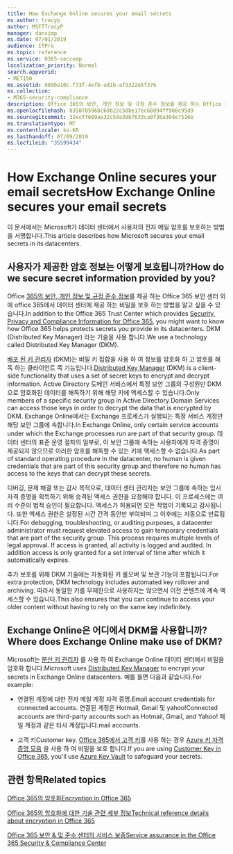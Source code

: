 ```yaml
---
title: How Exchange Online secures your email secrets
ms.author: tracyp
author: MSFTTracyP
manager: dansimp
ms.date: 07/01/2019
audience: ITPro
ms.topic: reference
ms.service: O365-seccomp
localization_priority: Normal
search.appverid:
- MET150
ms.assetid: 989ba10c-f73f-4efb-ad1b-af3322e5f376
ms.collection:
- M365-security-compliance
description: Office 365의 보안, 개인 정보 및 규정 준수 정보를 제공 하는 Office 365 보안 센터 외에 Office 365에서 데이터 센터에 제공 하는 비밀을 보호 하는 방법을 알고 싶을 수 있습니다. DKM (Distributed Key Manager) 라는 기술을 사용 합니다.
ms.openlocfilehash: 8350785968c68b22c58be17ec68d94ff908c95d9
ms.sourcegitcommit: 32ecff689ae32c59a39b7633ca0f36a304e7516e
ms.translationtype: MT
ms.contentlocale: ko-KR
ms.lasthandoff: 07/09/2019
ms.locfileid: "35599434"
---
```

# <a name="how-exchange-online-secures-your-email-secrets"></a><span data-ttu-id="b45ce-104">How Exchange Online secures your email secrets</span><span class="sxs-lookup"><span data-stu-id="b45ce-104">How Exchange Online secures your email secrets</span></span>

<span data-ttu-id="b45ce-105">이 문서에서는 Microsoft가 데이터 센터에서 사용자의 전자 메일 암호를 보호하는 방법을 서명합니다.</span><span class="sxs-lookup"><span data-stu-id="b45ce-105">This article describes how Microsoft secures your email secrets in its datacenters.</span></span>
  
## <a name="how-do-we-secure-secret-information-provided-by-you"></a><span data-ttu-id="b45ce-106">사용자가 제공한 암호 정보는 어떻게 보호됩니까?</span><span class="sxs-lookup"><span data-stu-id="b45ce-106">How do we secure secret information provided by you?</span></span>

<span data-ttu-id="b45ce-107">Office [365의 보안, 개인 정보 및 규정 준수 정보](https://go.microsoft.com/fwlink/?linkid=874644)를 제공 하는 Office 365 보안 센터 외에 office 365에서 데이터 센터에 제공 하는 비밀을 보호 하는 방법을 알고 싶을 수 있습니다.</span><span class="sxs-lookup"><span data-stu-id="b45ce-107">In addition to the Office 365 Trust Center which provides [Security, Privacy and Compliance Information for Office 365](https://go.microsoft.com/fwlink/?linkid=874644), you might want to know how Office 365 helps protects secrets you provide in its datacenters.</span></span> <span data-ttu-id="b45ce-108">DKM (Distributed Key Manager) 라는 기술을 사용 합니다.</span><span class="sxs-lookup"><span data-stu-id="b45ce-108">We use a technology called Distributed Key Manager (DKM).</span></span>
  
<span data-ttu-id="b45ce-109">[배포 된 키 관리자](office-365-bitlocker-and-distributed-key-manager-for-encryption.md) (DKM)는 비밀 키 집합을 사용 하 여 정보를 암호화 하 고 암호를 해독 하는 클라이언트 쪽 기능입니다.</span><span class="sxs-lookup"><span data-stu-id="b45ce-109">[Distributed Key Manager](office-365-bitlocker-and-distributed-key-manager-for-encryption.md) (DKM) is a client-side functionality that uses a set of secret keys to encrypt and decrypt information.</span></span> <span data-ttu-id="b45ce-110">Active Directory 도메인 서비스에서 특정 보안 그룹의 구성원만 DKM으로 암호화된 데이터를 해독하기 위해 해당 키에 액세스할 수 있습니다.</span><span class="sxs-lookup"><span data-stu-id="b45ce-110">Only members of a specific security group in Active Directory Domain Services can access those keys in order to decrypt the data that is encrypted by DKM.</span></span> <span data-ttu-id="b45ce-111">Exchange Online에서는 Exchange 프로세스가 실행되는 특정 서비스 계정만 해당 보안 그룹에 속합니다.</span><span class="sxs-lookup"><span data-stu-id="b45ce-111">In Exchange Online, only certain service accounts under which the Exchange processes run are part of that security group.</span></span> <span data-ttu-id="b45ce-112">데이터 센터의 표준 운영 절차의 일부로, 이 보안 그룹에 속하는 사용자에게 자격 증명이 제공되지 않으므로 이러한 암호를 해독할 수 있는 키에 액세스할 수 없습니다.</span><span class="sxs-lookup"><span data-stu-id="b45ce-112">As part of standard operating procedure in the datacenter, no human is given credentials that are part of this security group and therefore no human has access to the keys that can decrypt these secrets.</span></span>
  
<span data-ttu-id="b45ce-p104">디버깅, 문제 해결 또는 감사 목적으로, 데이터 센터 관리자는 보안 그룹에 속하는 임시 자격 증명을 획득하기 위해 승격된 액세스 권한을 요청해야 합니다. 이 프로세스에는 여러 수준의 법적 승인이 필요합니다. 액세스가 허용되면 모든 작업이 기록되고 감사됩니다. 또한 액세스 권한은 설정된 시간 간격 동안만 부여되며 그 이후에는 자동으로 만료됩니다.</span><span class="sxs-lookup"><span data-stu-id="b45ce-p104">For debugging, troubleshooting, or auditing purposes, a datacenter administrator must request elevated access to gain temporary credentials that are part of the security group. This process requires multiple levels of legal approval. If access is granted, all activity is logged and audited. In addition access is only granted for a set interval of time after which it automatically expires.</span></span>
  
<span data-ttu-id="b45ce-117">추가 보호를 위해 DKM 기술에는 자동화된 키 롤오버 및 보관 기능이 포함됩니다.</span><span class="sxs-lookup"><span data-stu-id="b45ce-117">For extra protection, DKM technology includes automated key rollover and archiving.</span></span> <span data-ttu-id="b45ce-118">따라서 동일한 키를 무제한으로 사용하지는 않으면서 이전 콘텐츠에 계속 액세스할 수 있습니다.</span><span class="sxs-lookup"><span data-stu-id="b45ce-118">This also ensures that you can continue to access your older content without having to rely on the same key indefinitely.</span></span>
  
## <a name="where-does-exchange-online-make-use-of-dkm"></a><span data-ttu-id="b45ce-119">Exchange Online은 어디에서 DKM을 사용합니까?</span><span class="sxs-lookup"><span data-stu-id="b45ce-119">Where does Exchange Online make use of DKM?</span></span>

<span data-ttu-id="b45ce-120">Microsoft는 [분산 키 관리자](office-365-bitlocker-and-distributed-key-manager-for-encryption.md) 를 사용 하 여 Exchange Online 데이터 센터에서 비밀을 암호화 합니다.</span><span class="sxs-lookup"><span data-stu-id="b45ce-120">Microsoft uses [Distributed Key Manager](office-365-bitlocker-and-distributed-key-manager-for-encryption.md) to encrypt your secrets in Exchange Online datacenters.</span></span> <span data-ttu-id="b45ce-121">예를 들면 다음과 같습니다.</span><span class="sxs-lookup"><span data-stu-id="b45ce-121">For example:</span></span>
  
- <span data-ttu-id="b45ce-122">연결된 계정에 대한 전자 메일 계정 자격 증명.</span><span class="sxs-lookup"><span data-stu-id="b45ce-122">Email account credentials for connected accounts.</span></span> <span data-ttu-id="b45ce-123">연결된 계정은 Hotmail, Gmail 및 yahoo!</span><span class="sxs-lookup"><span data-stu-id="b45ce-123">Connected accounts are third-party accounts such as Hotmail, Gmail, and Yahoo!</span></span> <span data-ttu-id="b45ce-124">메일 계정과 같은 타사 계정입니다.</span><span class="sxs-lookup"><span data-stu-id="b45ce-124">mail accounts.</span></span>
    
- <span data-ttu-id="b45ce-125">고객 키</span><span class="sxs-lookup"><span data-stu-id="b45ce-125">Customer key.</span></span> <span data-ttu-id="b45ce-126">[Office 365에서 고객 키](controlling-your-data-using-customer-key.md)를 사용 하는 경우 [Azure 키 자격 증명 모음](https://docs.microsoft.com/azure/key-vault/key-vault-whatis) 을 사용 하 여 비밀을 보호 합니다.</span><span class="sxs-lookup"><span data-stu-id="b45ce-126">If you are using [Customer Key in Office 365](controlling-your-data-using-customer-key.md), you'll use [Azure Key Vault](https://docs.microsoft.com/azure/key-vault/key-vault-whatis) to safeguard your secrets.</span></span>
    
## <a name="related-topics"></a><span data-ttu-id="b45ce-127">관련 항목</span><span class="sxs-lookup"><span data-stu-id="b45ce-127">Related topics</span></span>

[<span data-ttu-id="b45ce-128">Office 365의 암호화</span><span class="sxs-lookup"><span data-stu-id="b45ce-128">Encryption in Office 365</span></span>](encryption.md)
  
[<span data-ttu-id="b45ce-129">Office 365의 암호화에 대한 기술 관련 세부 정보</span><span class="sxs-lookup"><span data-stu-id="b45ce-129">Technical reference details about encryption in Office 365</span></span>](technical-reference-details-about-encryption.md)
  
[<span data-ttu-id="b45ce-130">Office 365 보안 &amp; 및 준수 센터의 서비스 보증</span><span class="sxs-lookup"><span data-stu-id="b45ce-130">Service assurance in the Office 365 Security &amp; Compliance Center</span></span>](https://go.microsoft.com/fwlink/?linkid=874645)
  

